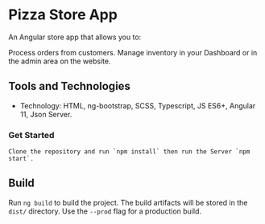 # Pizza Store App
An Angular store app that allows you to:

Process orders from customers.
Manage inventory in your Dashboard or in the admin area on the website.

## Tools and Technologies

- Technology: HTML, ng-bootstrap, SCSS, Typescript, JS ES6+, Angular 11, Json Server.

### Get Started
```
Clone the repository and run `npm install` then run the Server `npm start`.
```

## Build

Run `ng build` to build the project. The build artifacts will be stored in the `dist/` directory. Use the `--prod` flag for a production build.


